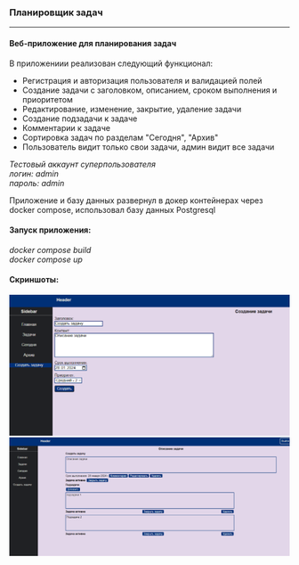 ### Планировщик задач

---

#### Веб-приложение для планирования задач

В приложениии реализован следующий функционал:  
 - Регистрация и авторизация пользователя и валидацией полей
 - Создание задачи с заголовком, описанием, сроком выполнения и приоритетом
 - Редактирование, изменение, закрытие, удаление задачи
 - Создание подзадачи к задаче
 - Комментарии к задаче
 - Сортировка задач по разделам "Сегодня", "Архив"
 - Пользователь видит только свои задачи, админ видит все задачи

*Тестовый аккаунт суперпользователя  
логин: admin  
пароль: admin* 

Приложение и базу данных развернул в докер контейнерах через docker compose, использовал базу данных Postgresql  
#### Запуск приложения:  
*docker compose build  
docker compose up*

#### Скриншоты:  
![Image alt](https://github.com/IvanSitnikov1/planner/blob/master/Скриншоты/2024-01-31%20105313.png)  
![Image alt](https://github.com/IvanSitnikov1/planner/blob/master/Скриншоты/2024-01-31%20105646.png)
